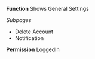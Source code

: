 **Function**
Shows General Settings

*Subpages*
- Delete Account
- Notification

**Permission**
LoggedIn
